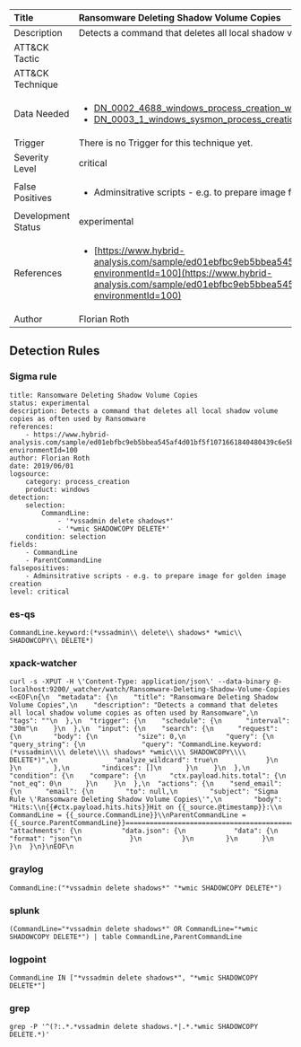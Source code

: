 | Title                | Ransomware Deleting Shadow Volume Copies                                                                                                                                                 |
|:---------------------|:------------------------------------------------------------------------------------------------------------------------------------------------------------|
| Description          | Detects a command that deletes all local shadow volume copies as often used by Ransomware                                                                                                                                           |
| ATT&amp;CK Tactic    | <ul></ul>  |
| ATT&amp;CK Technique | <ul></ul>                             |
| Data Needed          | <ul><li>[DN_0002_4688_windows_process_creation_with_commandline](../Data_Needed/DN_0002_4688_windows_process_creation_with_commandline.md)</li><li>[DN_0003_1_windows_sysmon_process_creation](../Data_Needed/DN_0003_1_windows_sysmon_process_creation.md)</li></ul>                                                         |
| Trigger              |  There is no Trigger for this technique yet.  |
| Severity Level       | critical                                                                                                                                                 |
| False Positives      | <ul><li>Adminsitrative scripts - e.g. to prepare image for golden image creation</li></ul>                                                                  |
| Development Status   | experimental                                                                                                                                                |
| References           | <ul><li>[https://www.hybrid-analysis.com/sample/ed01ebfbc9eb5bbea545af4d01bf5f1071661840480439c6e5babe8e080e41aa?environmentId=100](https://www.hybrid-analysis.com/sample/ed01ebfbc9eb5bbea545af4d01bf5f1071661840480439c6e5babe8e080e41aa?environmentId=100)</li></ul>                                                          |
| Author               | Florian Roth                                                                                                                                                |


## Detection Rules

### Sigma rule

```
title: Ransomware Deleting Shadow Volume Copies
status: experimental
description: Detects a command that deletes all local shadow volume copies as often used by Ransomware
references:
    - https://www.hybrid-analysis.com/sample/ed01ebfbc9eb5bbea545af4d01bf5f1071661840480439c6e5babe8e080e41aa?environmentId=100
author: Florian Roth
date: 2019/06/01
logsource:
    category: process_creation
    product: windows
detection:
    selection:
        CommandLine:
            - '*vssadmin delete shadows*'
            - '*wmic SHADOWCOPY DELETE*'
    condition: selection
fields:
    - CommandLine
    - ParentCommandLine
falsepositives:
    - Adminsitrative scripts - e.g. to prepare image for golden image creation
level: critical

```





### es-qs
    
```
CommandLine.keyword:(*vssadmin\\ delete\\ shadows* *wmic\\ SHADOWCOPY\\ DELETE*)
```


### xpack-watcher
    
```
curl -s -XPUT -H \'Content-Type: application/json\' --data-binary @- localhost:9200/_watcher/watch/Ransomware-Deleting-Shadow-Volume-Copies <<EOF\n{\n  "metadata": {\n    "title": "Ransomware Deleting Shadow Volume Copies",\n    "description": "Detects a command that deletes all local shadow volume copies as often used by Ransomware",\n    "tags": ""\n  },\n  "trigger": {\n    "schedule": {\n      "interval": "30m"\n    }\n  },\n  "input": {\n    "search": {\n      "request": {\n        "body": {\n          "size": 0,\n          "query": {\n            "query_string": {\n              "query": "CommandLine.keyword:(*vssadmin\\\\ delete\\\\ shadows* *wmic\\\\ SHADOWCOPY\\\\ DELETE*)",\n              "analyze_wildcard": true\n            }\n          }\n        },\n        "indices": []\n      }\n    }\n  },\n  "condition": {\n    "compare": {\n      "ctx.payload.hits.total": {\n        "not_eq": 0\n      }\n    }\n  },\n  "actions": {\n    "send_email": {\n      "email": {\n        "to": null,\n        "subject": "Sigma Rule \'Ransomware Deleting Shadow Volume Copies\'",\n        "body": "Hits:\\n{{#ctx.payload.hits.hits}}Hit on {{_source.@timestamp}}:\\n      CommandLine = {{_source.CommandLine}}\\nParentCommandLine = {{_source.ParentCommandLine}}================================================================================\\n{{/ctx.payload.hits.hits}}",\n        "attachments": {\n          "data.json": {\n            "data": {\n              "format": "json"\n            }\n          }\n        }\n      }\n    }\n  }\n}\nEOF\n
```


### graylog
    
```
CommandLine:("*vssadmin delete shadows*" "*wmic SHADOWCOPY DELETE*")
```


### splunk
    
```
(CommandLine="*vssadmin delete shadows*" OR CommandLine="*wmic SHADOWCOPY DELETE*") | table CommandLine,ParentCommandLine
```


### logpoint
    
```
CommandLine IN ["*vssadmin delete shadows*", "*wmic SHADOWCOPY DELETE*"]
```


### grep
    
```
grep -P '^(?:.*.*vssadmin delete shadows.*|.*.*wmic SHADOWCOPY DELETE.*)'
```



